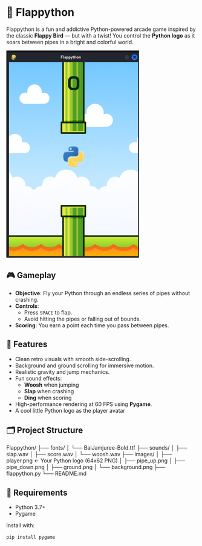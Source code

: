 # 🐍 Flappython

Flappython is a fun and addictive Python-powered arcade game inspired by the classic **Flappy Bird** — but with a twist! You control the **Python logo** as it soars between pipes in a bright and colorful world.

![Screenshot](./images/image.png)

## 🎮 Gameplay

- **Objective**: Fly your Python through an endless series of pipes without crashing.
- **Controls**: 
  - Press `SPACE` to flap.
  - Avoid hitting the pipes or falling out of bounds.
- **Scoring**: You earn a point each time you pass between pipes.

## 🧠 Features

- Clean retro visuals with smooth side-scrolling.
- Background and ground scrolling for immersive motion.
- Realistic gravity and jump mechanics.
- Fun sound effects:
  - **Woosh** when jumping
  - **Slap** when crashing
  - **Ding** when scoring
- High-performance rendering at 60 FPS using **Pygame**.
- A cool little Python logo as the player avatar

## 🗂️ Project Structure
Flappython/
├── fonts/
│ └── BaiJamjuree-Bold.ttf
├── sounds/
│ ├── slap.wav
│ ├── score.wav
│ └── woosh.wav
├── images/
│ ├── player.png ← Your Python logo (64x62 PNG)
│ ├── pipe_up.png
│ ├── pipe_down.png
│ ├── ground.png
│ └── background.png
├── flappython.py
└── README.md

## 🔧 Requirements

- Python 3.7+
- Pygame

Install with:

```bash
pip install pygame

